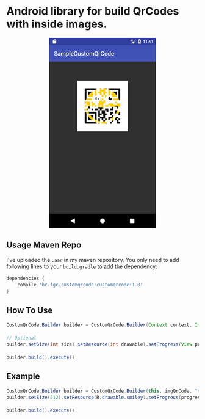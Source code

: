 Android library for build QrCodes with inside images.
=====================================================

<div align="center">
<img src=".github/device.png" width="280" height="498" alt="Device Print with CustomQrCode"/>
</div>

Usage Maven Repo
----------------

I've uploaded the `.aar` in my maven repository. You only need to add following lines to your `build.gradle` to add the dependency:
```groovy
dependencies {
    compile 'br.fgr.customqrcode:customqrcode:1.0'
}
```

How To Use
----------
```java
CustomQrCode.Builder builder = CustomQrCode.Builder(Context context, ImageView imgQrCode, String text);

// Optional
builder.setSize(int size).setResource(int drawable).setProgress(View progress);

builder.build().execute();
```


Example
----------
```java
CustomQrCode.Builder builder = CustomQrCode.Builder(this, imgQrCode, "Hello World");
builder.setSize(512).setResource(R.drawable.smiley).setProgress(progress);

builder.build().execute();
```